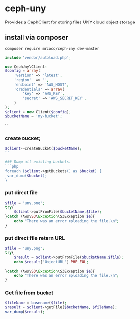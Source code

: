 # ceph-uny
Provides a CephClient for storing files UNY cloud object storage
## install via composer 
```sh
composer require mrcoco/ceph-uny dev-master
```

```php
include 'vendor/autoload.php';

use CephUny\Client;
$config = array(
    'version' => 'latest',
    'region'  => '',
    'endpoint' => 'AWS_HOST',
    'credentials' => array(
        'key' => 'AWS_KEY',
        'secret' => 'AWS_SECRET_KEY',
    )
);
$client = new Client($config);
$bucketName = 'my-bucket';
```
``
### create bucket;
```php
$client->createBucket($bucketName);
``

### Dump all existing buckets.
```php
foreach ($client->getBuckets() as $bucket) {
 var_dump($bucket);
}
```

### put direct file
```php
$file = "uny.png";
try{
    $client->putFromFile($bucketName,$file);
}catch (Aws\S3\Exception\S3Exception $e){
    echo "There was an error uploading the file.\n";
}
```

### put direct file return URL
```php
$file = "uny.png";
try{
    $result = $client->putFromFile($bucketName,$file);
    echo $result['ObjectURL'].PHP_EOL;
    
}catch (Aws\S3\Exception\S3Exception $e){
    echo "There was an error uploading the file.\n";
}
```

### Get file from bucket
```php
$fileName = basename($file);
$result = $client->getFile($bucketName, $fileName);
var_dump($result);
````